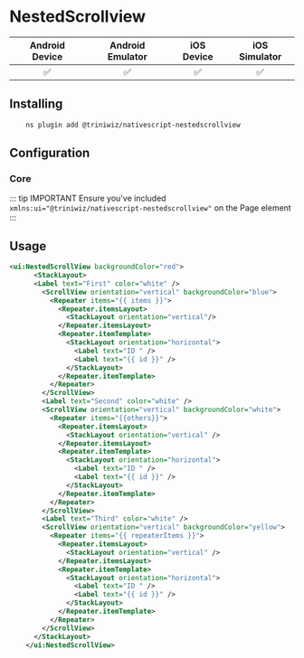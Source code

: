 # NestedScrollview

|   Android Device  |   Android Emulator    |   iOS Device  |   iOS Simulator   |
| :-------------:     |:-------------:        |:-------------:| :-----:            |
| :white_check_mark:|:white_check_mark:     |:white_check_mark:|    :white_check_mark:| 

## Installing 

```bash
    ns plugin add @triniwiz/nativescript-nestedscrollview
```
## Configuration

### Core

::: tip IMPORTANT
Ensure you've included `xmlns:ui="@triniwiz/nativescript-nestedscrollview"` on the
Page element
:::


## Usage 

```xml
<ui:NestedScrollView backgroundColor="red">
      <StackLayout>
      <Label text="First" color="white" />
        <ScrollView orientation="vertical" backgroundColor="blue">
          <Repeater items="{{ items }}">
            <Repeater.itemsLayout>
              <StackLayout orientation="vertical"/>
            </Repeater.itemsLayout>
            <Repeater.itemTemplate>
              <StackLayout orientation="horizontal">
                <Label text="ID " />
                <Label text="{{ id }}" />
              </StackLayout>
            </Repeater.itemTemplate>
          </Repeater>
        </ScrollView>
        <Label text="Second" color="white" />
        <ScrollView orientation="vertical" backgroundColor="white">
          <Repeater items="{{others}}">
            <Repeater.itemsLayout>
              <StackLayout orientation="vertical" />
            </Repeater.itemsLayout>
            <Repeater.itemTemplate>
              <StackLayout orientation="horizontal">
                <Label text="ID " />
                <Label text="{{ id }}" />
              </StackLayout>
            </Repeater.itemTemplate>
          </Repeater>
        </ScrollView>
        <Label text="Third" color="white" />
        <ScrollView orientation="vertical" backgroundColor="yellow">
          <Repeater items="{{ repeaterItems }}">
            <Repeater.itemsLayout>
              <StackLayout orientation="vertical" />
            </Repeater.itemsLayout>
            <Repeater.itemTemplate>
              <StackLayout orientation="horizontal">
                <Label text="ID " />
                <Label text="{{ id }}" />
              </StackLayout>
            </Repeater.itemTemplate>
          </Repeater>
        </ScrollView>
      </StackLayout>
    </ui:NestedScrollView>
```